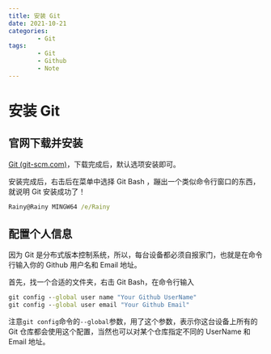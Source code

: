```yaml
---
title: 安装 Git
date: 2021-10-21
categories:
        - Git
tags:
        - Git
        - Github
        - Note
---
```


# 安装 Git

## 官网下载并安装

[Git (git-scm.com)](https://git-scm.com/)，下载完成后，默认选项安装即可。

安装完成后，右击后在菜单中选择 Git Bash ，蹦出一个类似命令行窗口的东西，就说明 Git 安装成功了！

```cmd
Rainy@Rainy MINGW64 /e/Rainy
```

## 配置个人信息

因为 Git 是分布式版本控制系统，所以，每台设备都必须自报家门，也就是在命令行输入你的 Github 用户名和 Email 地址。

首先，找一个合适的文件夹，右击 Git Bash，在命令行输入

```cmd
git config --global user name "Your Github UserName"
git config --global user email "Your Github Email"
```

注意`git config`命令的`--global`参数，用了这个参数，表示你这台设备上所有的 Git 仓库都会使用这个配置，当然也可以对某个仓库指定不同的 UserName 和 Email 地址。
